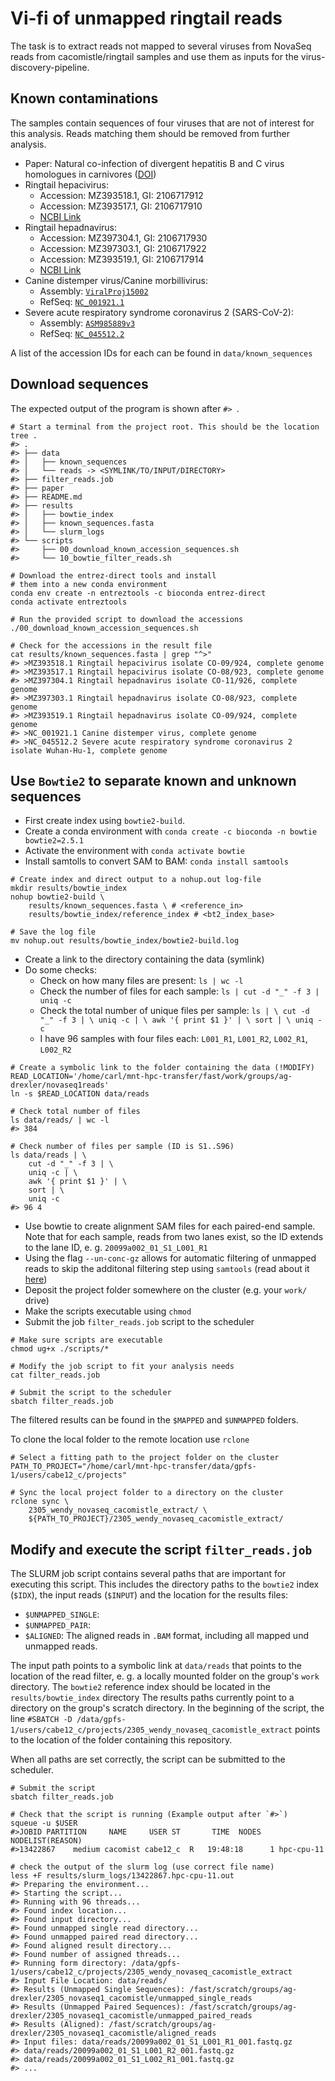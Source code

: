 # Vi-fi of unmapped ringtail reads

The task is to extract reads not mapped to several viruses from NovaSeq reads
from cacomistle/ringtail samples and use them as inputs for the
virus-discovery-pipeline.

## Known contaminations

The samples contain sequences of four viruses that are not of interest for this
analysis. Reads matching them should be removed from further analysis.

* Paper: Natural co-infection of divergent hepatitis B and C virus homologues
  in carnivores ([DOI](https://doi.org/10.1111/tbed.14340))
* Ringtail hepacivirus: 
    * Accession: MZ393518.1, GI: 2106717912
    * Accession: MZ393517.1, GI: 2106717910
    * [NCBI Link](https://www.ncbi.nlm.nih.gov/nuccore/?term=ringtail+hepacivirus)
* Ringtail hepadnavirus:
    * Accession: MZ397304.1, GI: 2106717930
    * Accession: MZ397303.1, GI: 2106717922
    * Accession: MZ393519.1, GI: 2106717914
    * [NCBI Link](https://www.ncbi.nlm.nih.gov/nuccore/?term=ringtail+hepadnavirus)
* Canine distemper virus/Canine morbillivirus:
    * Assembly: [`ViralProj15002`](https://www.ncbi.nlm.nih.gov/assembly/GCF_000854065.1/)
    * RefSeq: [`NC_001921.1`](https://www.ncbi.nlm.nih.gov/nuccore/NC_001921.1/)
* Severe acute respiratory syndrome coronavirus 2 (SARS-CoV-2):
    * Assembly: [`ASM985889v3`](https://www.ncbi.nlm.nih.gov/assembly/GCF_009858895.2)
    * RefSeq: [`NC_045512.2`](https://www.ncbi.nlm.nih.gov/nuccore/1798174254)

A list of the accession IDs for each can be found in `data/known_sequences`

## Download sequences

The expected output of the program is shown after `#> `.

```
# Start a terminal from the project root. This should be the location
tree .
#> .
#> ├── data
#> │   ├── known_sequences
#> │   └── reads -> <SYMLINK/TO/INPUT/DIRECTORY>
#> ├── filter_reads.job
#> ├── paper
#> ├── README.md
#> ├── results
#> │   ├── bowtie_index
#> │   ├── known_sequences.fasta
#> │   └── slurm_logs
#> └── scripts
#>     ├── 00_download_known_accession_sequences.sh
#>     └── 10_bowtie_filter_reads.sh

# Download the entrez-direct tools and install
# them into a new conda environment
conda env create -n entreztools -c bioconda entrez-direct
conda activate entreztools 

# Run the provided script to download the accessions
./00_download_known_accession_sequences.sh

# Check for the accessions in the result file
cat results/known_sequences.fasta | grep "^>"
#> >MZ393518.1 Ringtail hepacivirus isolate CO-09/924, complete genome
#> >MZ393517.1 Ringtail hepacivirus isolate CO-08/923, complete genome
#> >MZ397304.1 Ringtail hepadnavirus isolate CO-11/926, complete genome
#> >MZ397303.1 Ringtail hepadnavirus isolate CO-08/923, complete genome
#> >MZ393519.1 Ringtail hepadnavirus isolate CO-09/924, complete genome
#> >NC_001921.1 Canine distemper virus, complete genome
#> >NC_045512.2 Severe acute respiratory syndrome coronavirus 2 isolate Wuhan-Hu-1, complete genome
```

## Use `Bowtie2` to separate known and unknown sequences

* First create index using `bowtie2-build`.
* Create a conda environment with `conda create -c bioconda -n bowtie bowtie2=2.5.1`
* Activate the environment with `conda activate bowtie`
* Install samtolls to convert SAM to BAM: `conda install samtools`
```
# Create index and direct output to a nohup.out log-file
mkdir results/bowtie_index
nohup bowtie2-build \
    results/known_sequences.fasta \ # <reference_in> 
    results/bowtie_index/reference_index # <bt2_index_base>

# Save the log file
mv nohup.out results/bowtie_index/bowtie2-build.log
```

* Create a link to the directory containing the data (symlink)
* Do some checks:
    * Check on how many files are present: `ls | wc -l`
    * Check the number of files for each sample: `ls | cut -d "_" -f 3 |  uniq
      -c`
    * Check the total number of unique files per sample: `ls | \ cut -d "_" -f
      3 | \ uniq -c | \ awk '{ print $1 }' | \ sort | \ uniq -c`
    * I have 96 samples with four files each: `L001_R1`, `L001_R2`, `L002_R1`,
      `L002_R2`

```
# Create a symbolic link to the folder containing the data (!MODIFY)
READ_LOCATION='/home/carl/mnt-hpc-transfer/fast/work/groups/ag-drexler/novaseq1reads'
ln -s $READ_LOCATION data/reads

# Check total number of files
ls data/reads/ | wc -l
#> 384

# Check number of files per sample (ID is S1..S96)
ls data/reads | \
    cut -d "_" -f 3 | \ 
    uniq -c | \
    awk '{ print $1 }' | \
    sort | \
    uniq -c
#> 96 4
```

* Use bowtie to create alignment SAM files for each paired-end sample. Note
  that for each sample, reads from two lanes exist, so the ID extends to the
  lane ID, e. g. `20099a002_01_S1_L001_R1`
* Using the flag `--un-conc-gz` allows for automatic filtering of unmapped
  reads to skip the additonal filtering step using `samtools` (read about it
  [here](https://www.metagenomics.wiki/tools/short-read/remove-host-sequences))
* Deposit the project folder somewhere on the cluster (e.g. your `work/` drive)
* Make the scripts executable using `chmod`
* Submit the job `filter_reads.job` script to the scheduler

```
# Make sure scripts are executable
chmod ug+x ./scripts/*

# Modify the job script to fit your analysis needs 
cat filter_reads.job

# Submit the script to the scheduler
sbatch filter_reads.job
```

The filtered results can be found in the `$MAPPED` and `$UNMAPPED` folders.

To clone the local folder to the remote location use `rclone`

```
# Select a fitting path to the project folder on the cluster
PATH_TO_PROJECT="/home/carl/mnt-hpc-transfer/data/gpfs-1/users/cabe12_c/projects"

# Sync the local project folder to a directory on the cluster
rclone sync \ 
    2305_wendy_novaseq_cacomistle_extract/ \
    ${PATH_TO_PROJECT}/2305_wendy_novaseq_cacomistle_extract/
```

## Modify and execute the script `filter_reads.job`

The SLURM job script contains several paths that are important for executing
this script. This includes the directory paths to the `bowtie2` index (`$IDX`),
the input reads (`$INPUT`) and the location for the results files:

* `$UNMAPPED_SINGLE`:
* `$UNMAPPED_PAIR`: 
* `$ALIGNED`: The aligned reads in `.BAM` format, including all mapped und unmapped reads.

The input path points to a symbolic link at `data/reads` that points to the
location of the read filter, e. g. a locally mounted folder on the group's
`work` directory. The `bowtie2` reference index should be located in the
`results/bowtie_index` directory The results paths currently point to a
directory on the group's scratch directory. In the beginning of the script, the
line `#SBATCH -D
/data/gpfs-1/users/cabe12_c/projects/2305_wendy_novaseq_cacomistle_extract`
points to the location of the folder containing this repository.

When all paths are set correctly, the script can be submitted to the scheduler.

```
# Submit the script
sbatch filter_reads.job

# Check that the script is running (Example output after `#>`)
squeue -u $USER
#>JOBID PARTITION     NAME     USER ST       TIME  NODES NODELIST(REASON)
#>13422867    medium cacomist cabe12_c  R   19:48:18      1 hpc-cpu-11

# check the output of the slurm log (use correct file name)
less +F results/slurm_logs/13422867.hpc-cpu-11.out
#> Preparing the environment...
#> Starting the script...
#> Running with 96 threads...
#> Found index location...
#> Found input directory...
#> Found unmapped single read directory...
#> Found unmapped paired read directory...
#> Found aligned result directory...
#> Found number of assigned threads...
#> Running form directory: /data/gpfs-1/users/cabe12_c/projects/2305_wendy_novaseq_cacomistle_extract
#> Input File Location: data/reads/
#> Results (Unmapped Single Sequences): /fast/scratch/groups/ag-drexler/2305_novaseq1_cacomistle/unmapped_single_reads
#> Results (Unmapped Paired Sequences): /fast/scratch/groups/ag-drexler/2305_novaseq1_cacomistle/unmapped_paired_reads
#> Results (Aligned): /fast/scratch/groups/ag-drexler/2305_novaseq1_cacomistle/aligned_reads
#> Input files: data/reads/20099a002_01_S1_L001_R1_001.fastq.gz
#> data/reads/20099a002_01_S1_L001_R2_001.fastq.gz
#> data/reads/20099a002_01_S1_L002_R1_001.fastq.gz
#> ...
```

